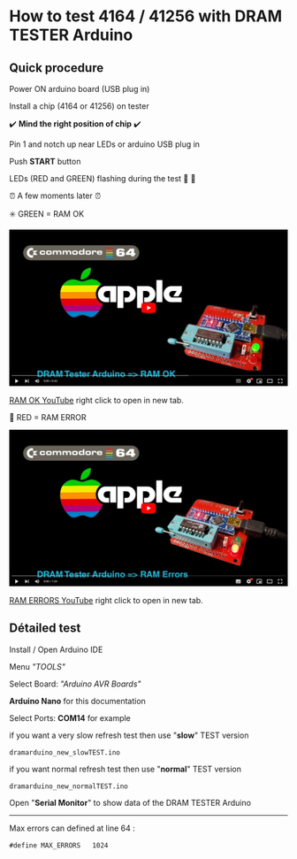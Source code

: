 
# How to test 4164 / 41256 with DRAM TESTER Arduino

## Quick procedure


Power ON arduino board (USB plug in)

Install a chip (4164 or 41256) on tester

:heavy_check_mark: **Mind the right position of chip** :heavy_check_mark:

Pin 1 and notch up near LEDs or arduino USB plug in

Push **START** button

LEDs (RED and GREEN) flashing during the test :high_brightness: :high_brightness:

:alarm_clock: A few moments later :alarm_clock:

:eight_spoked_asterisk: GREEN = RAM OK

[![RAM OK YouTube](https://github.com/Jean-Fred64/DRAM_Tester_Arduino/blob/main/IMG/DRAM%20Tester%20arduino%20OK%20_%20YT%20_%20preview.jpg)](https://youtu.be/aTQbg-2pw90)

[RAM OK YouTube](https://youtu.be/aTQbg-2pw90) right click to open in new tab.

:red_circle: RED = RAM ERROR

[![RAM ERRORS YouTube](https://github.com/Jean-Fred64/DRAM_Tester_Arduino/blob/main/IMG/DRAM%20Tester%20arduino%20NOP%20_%20YT%20_%20preview.jpg)](https://youtu.be/yIkJVmaQICs)

[RAM ERRORS YouTube](https://youtu.be/yIkJVmaQICs) right click to open in new tab.

## Détailed test  

Install / Open Arduino IDE

Menu *"TOOLS"* 

Select Board: *"Arduino AVR Boards"*

**Arduino Nano** for this documentation

Select Ports: **COM14** for example

if you want a very slow refresh test then use "**slow**" TEST version

```
dramarduino_new_slowTEST.ino
```

if you want normal refresh test then use "**normal**" TEST version


```
dramarduino_new_normalTEST.ino
```

Open "**Serial Monitor**" to show data of the DRAM TESTER Arduino

---

Max errors can defined at line 64 :
```
#define MAX_ERRORS   1024
```
